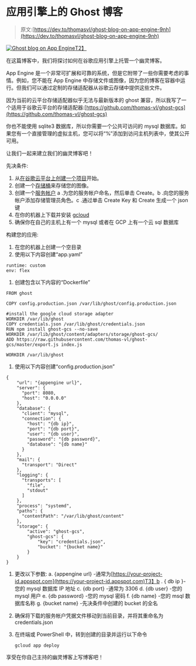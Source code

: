 # 应用引擎上的 Ghost 博客

> 原文:[https://dev.to/thomasvl/ghost-blog-on-app-engine-9nh](https://dev.to/thomasvl/ghost-blog-on-app-engine-9nh)

[![Ghost blog on App Engine](../Images/ca83e053340db8087026421565c37b55.png)T2】](https://res.cloudinary.com/practicaldev/image/fetch/s--sX-yO8Yw--/c_limit%2Cf_auto%2Cfl_progressive%2Cq_auto%2Cw_880/https://storage.googleapis.com/vanlatum-dev-images/2019/04/Blog1-1.jpg)

在这篇博客中，我们将探讨如何在谷歌应用引擎上托管一个幽灵博客。

App Engine 是一个非常可扩展和可靠的系统，但是它附带了一些你需要考虑的事情。例如，您不能在 App Engine 中存储文件或图像，因为您的博客在容器中运行。但我们可以通过定制的存储适配器从谷歌云存储中提供这些文件。

因为当前的云平台存储适配器似乎无法与最新版本的 ghost 兼容，所以我写了一个适用于谷歌云平台的存储适配器:[https://github.com/thomas-vl/ghost-gcs](https://github.com/thomas-vl/ghost-gcs)

你也不能使用 sqlite3 数据库，所以你需要一个公共可访问的 mysql 数据库。如果您有一个直接管理的虚拟主机，您可以将“%”添加到访问主机列表中，使其公开可用。

让我们一起来建立我们的幽灵博客吧！

先决条件:

1.  从[在谷歌云平台上创建一个项目](https://console.cloud.google.com/projectcreate)开始。
2.  创建一个[存储桶](https://console.cloud.google.com/storage/create-bucket)来存储您的图像。
3.  创建一个[服务帐户](https://console.cloud.google.com/iam-admin/serviceaccounts/create) a .为您的服务帐户命名，然后单击 Create。b .向您的服务帐户添加存储管理员角色。c .通过单击 Create Key 和 Create 生成一个 json 键
4.  在你的机器上下载并安装 [gcloud](https://cloud.google.com/sdk/)
5.  确保你在自己的主机上有一个 mysql 或者在 GCP 上有一个云 sql 数据库

构建您的应用:

1.  在您的机器上创建一个空目录
2.  使用以下内容创建“app.yaml”

```
runtime: custom
env: flex 
```

1.  创建包含以下内容的“Dockerfile”

```
FROM ghost

COPY config.production.json /var/lib/ghost/config.production.json

#install the google cloud storage adapter
WORKDIR /var/lib/ghost
COPY credentials.json /var/lib/ghost/credentials.json
RUN npm install ghost-gcs --no-save 
WORKDIR /var/lib/ghost/content/adapters/storage/ghost-gcs/
ADD https://raw.githubusercontent.com/thomas-vl/ghost-gcs/master/export.js index.js

WORKDIR /var/lib/ghost 
```

1.  使用以下内容创建“config.production.json”

```
{
    "url": "{appengine url}",
    "server": {
      "port": 8080,
      "host": "0.0.0.0"
    },
    "database": {
      "client": "mysql",
      "connection": {
        "host": "{db ip}",
        "port": "{db port}",
        "user": "{db user}",
        "password": "{db password}",
        "database": "{db name}"
      }
    },
    "mail": {
      "transport": "Direct"
    },
    "logging": {
      "transports": [
        "file",
        "stdout"
      ]
    },
    "process": "systemd",
    "paths": {
      "contentPath": "/var/lib/ghost/content"
    },
    "storage": {
        "active": "ghost-gcs",
        "ghost-gcs": {
            "key": "credentials.json",
            "bucket": "{bucket name}"
        }
    }
} 
```

1.  更改以下参数:
    a. {appengine url} -通常为[https://your-project-id.appspot.com](https://your-project-id.appspot.com)T3】b . { db ip }-您的 mysql 数据库 IP 地址
    c. {db port} -通常为 3306
    d. {db user} -您的 mysql 用户
    e. {db password} -您的 mysql 密码
    f. {db name} -您的 msql 数据库名称
    g. {bucket name} -先决条件中创建的 bucket 的全名

2.  确保将下载的服务帐户凭据文件移动到当前目录，并将其重命名为 credentials.json

3.  在终端或 PowerShell 中，转到创建的目录并运行以下命令

    `gcloud app deploy`

享受在你自己主持的幽灵博客上写博客吧！